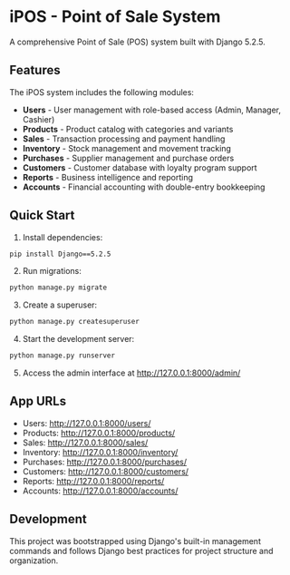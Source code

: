 # iPOS - Point of Sale System

A comprehensive Point of Sale (POS) system built with Django 5.2.5.

## Features

The iPOS system includes the following modules:
- **Users** - User management with role-based access (Admin, Manager, Cashier)
- **Products** - Product catalog with categories and variants
- **Sales** - Transaction processing and payment handling
- **Inventory** - Stock management and movement tracking
- **Purchases** - Supplier management and purchase orders
- **Customers** - Customer database with loyalty program support
- **Reports** - Business intelligence and reporting
- **Accounts** - Financial accounting with double-entry bookkeeping

## Quick Start

1. Install dependencies:
```bash
pip install Django==5.2.5
```

2. Run migrations:
```bash
python manage.py migrate
```

3. Create a superuser:
```bash
python manage.py createsuperuser
```

4. Start the development server:
```bash
python manage.py runserver
```

5. Access the admin interface at http://127.0.0.1:8000/admin/

## App URLs

- Users: http://127.0.0.1:8000/users/
- Products: http://127.0.0.1:8000/products/
- Sales: http://127.0.0.1:8000/sales/
- Inventory: http://127.0.0.1:8000/inventory/
- Purchases: http://127.0.0.1:8000/purchases/
- Customers: http://127.0.0.1:8000/customers/
- Reports: http://127.0.0.1:8000/reports/
- Accounts: http://127.0.0.1:8000/accounts/

## Development

This project was bootstrapped using Django's built-in management commands and follows Django best practices for project structure and organization.